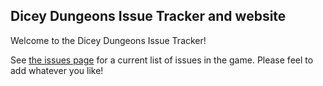 ## Dicey Dungeons Issue Tracker and website

Welcome to the Dicey Dungeons Issue Tracker!

See <a href="https://github.com/TerryCavanagh/diceydungeons.com/issues">the issues page</a> for a current list of issues in the game. Please feel to add whatever you like!
